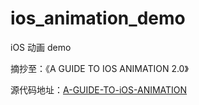 # ios_animation_demo

iOS 动画 demo



摘抄至：《A GUIDE TO IOS ANIMATION 2.0》



源代码地址：[A-GUIDE-TO-iOS-ANIMATION](https://github.com/KittenYang/A-GUIDE-TO-iOS-ANIMATION)

